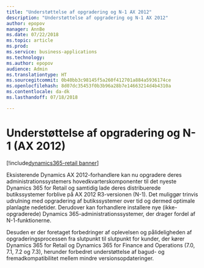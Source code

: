 ```yaml
---
title: "Understøttelse af opgradering og N-1 AX 2012"
description: "Understøttelse af opgradering og N-1 AX 2012"
author: epopov
manager: AnnBe
ms.date: 07/22/2018
ms.topic: article
ms.prod: 
ms.service: business-applications
ms.technology: 
ms.author: epopov
audience: Admin
ms.translationtype: HT
ms.sourcegitcommit: 0b40bb3c98145f5a260f412701a884a5936174ce
ms.openlocfilehash: 8d07dc35453f0b3b96a28b7e14663214d4b4310a
ms.contentlocale: da-dk
ms.lasthandoff: 07/18/2018

---
```

#  <a name="support-for-upgrade-and-n-1-ax-2012"></a>Understøttelse af opgradering og N-1 (AX 2012)

[!include[dynamics365-retail banner](../includes/dynamics365-retail.md)]




Eksisterende Dynamics AX 2012-forhandlere kan nu opgradere deres administrationssystemers hovedkvarterskomponenter til det nyeste Dynamics 365 for Retail og samtidig lade deres distribuerede butikssystemer forblive på AX 2012 R3-versionen (N-1).
Det muliggør trinvis udrulning med opgradering af butikssystemer over tid og dermed optimale planlagte nedetider. Derudover kan forhandlere installere nye (ikke-opgraderede) Dynamics 365-administrationssystemer, der drager fordel af N-1-funktionerne.

Desuden er der foretaget forbedringer af oplevelsen og pålideligheden af opgraderingsprocessen fra slutpunkt til slutpunkt for kunder, der kører Dynamics 365 for Retail og Dynamics 365 for Finance and Operations (7.0, 7.1, 7.2 og 7.3), herunder forbedret understøttelse af bagud- og fremadkompatibilitet mellem mindre versionsopdateringer.

